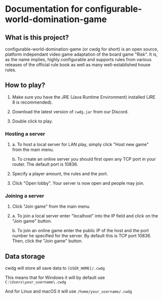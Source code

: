 # Documentation for configurable-world-domination-game
## What is this project?
configurable-world-domination-game (or cwdg for short) is an open source, platform independant video game adaptation of the board game "Risk". It is, as the name implies, highly configurable and supports rules from various releases of the official rule book as well as many well-established house rules.

## How to play?
1. Make sure you have the JRE (Java Runtime Environment) installed (JRE 8 is recommended).
   
2. Download the latest version of ```cwdg.jar``` from our Discord.
   
3. Double click to play.

### Hosting a server
1.
   a. To host a local server for LAN play, simply click "Host new game" from the main menu.
  
   b. To create an online server you should first open any TCP port in your router. The default port is 10836.
2. Specify a player amount, the rules and the port.
3. Click "Open lobby". Your server is now open and people may join.

### Joining a server
1. Click "Join game" from the main menu.
   
2.
   a. To join a local server enter "localhost" into the IP field and click on the "Join game" button.
  
   b. To join an online game enter the public IP of the host and the port number he specified for the server. By default this is TCP port 10836. Then, click the "Join game" button.

## Data storage
cwdg will store all save data to ```[USER_HOME]/.cwdg```

This means that for Windows it will by default use ```C:\Users\your_username\.cwdg```

And for Linux and macOS it will use ```/home/your_username/.cwdg```
